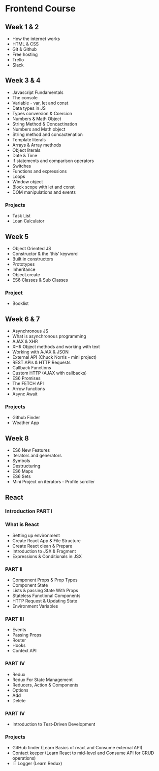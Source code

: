 # Frontend Course

## Week 1 & 2
* How the internet works
* HTML & CSS 
* Git & Github
* Free hosting
* Trello
* Slack

## Week 3 & 4
* Javascript Fundamentals
* The console
* Variable - var, let and const
* Data types in JS
* Types conversion & Coercion
* Numbers & Math Object
* String Method & Concactination
* Numbers and Math object
* String method and concactenation
* Template literals
* Arrays & Array methods
* Object literals 
* Date & Time
* If statements and comparison operators
* Switches
* Functions and expressions
* Loops
* Window object
* Block scope with let and const
* DOM manipulations and events

### Projects
* Task List
* Loan Calculator


## Week 5
* Object Oriented JS
* Constructor & the ‘this’ keyword
* Built in constructors 
* Prototypes
* Inheritance
* Object.create
* ES6 Classes & Sub Classes

### Project
* Booklist


## Week 6 & 7
* Asynchronous JS
* What is asynchronous programming
* AJAX & XHR
* XHR Object methods and working with text
* Working with AJAX & JSON
* External API (Chuck Norris - mini project)
* REST APIs & HTTP Requests
* Callback Functions
* Custom HTTP (AJAX with callbacks)
* ES6 Promises
* The FETCH API
* Arrow functions 
* Async Await


### Projects
* Github Finder
* Weather App


## Week 8
* ES6 New Features
* Iterators and generators
* Symbols
* Destructuring
* ES6 Maps
* ES6 Sets
* Mini Project on iterators - Profile scroller 

## React
### Introduction PART I

### What is React
* Setting up environment
* Create React App & File Structure
* Create React clean & Prepare
* Introduction to JSX & Fragment
* Expressions & Conditionals in JSX

### PART II

* Component Props & Prop Types
* Component State
* Lists & passing State With Props
* Stateless Functional Components
* HTTP Request & Updating State
* Environment Variables 
 
### PART III
* Events
* Passing Props
* Router
* Hooks 
* Context API

### PART IV

* Redux
* Redux For State Management
* Reducers, Action & Components
* Options
* Add
* Delete

### PART IV
* Introduction to Test-Driven Development

### Projects
* GitHub finder  (Learn Basics of react and Consume external API)
* Contact keeper (Learn React to mid-level and Consume API for CRUD operations)
* IT Logger (Learn Redux)

